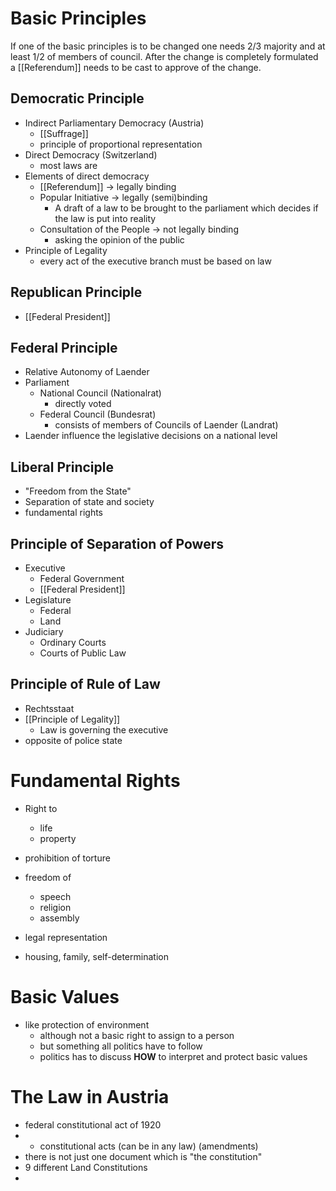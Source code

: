 # Basic Principles
If one of the basic principles is to be changed one needs 2/3 majority and at least 1/2 of members of council. After the change is completely formulated a [[Referendum]] needs to be cast to approve of the change. 
## Democratic Principle
- Indirect Parliamentary Democracy (Austria)
	- [[Suffrage]]
	- principle of proportional representation
- Direct Democracy (Switzerland)
	- most laws are 
- Elements of direct democracy
	- [[Referendum]] -> legally binding
	- Popular Initiative -> legally (semi)binding
		- A draft of a law to be brought to the parliament which decides if the law is put into reality
	- Consultation of the People -> not legally binding
		- asking the opinion of the public
- Principle of Legality
	- every act of the executive branch must be based on law
## Republican Principle
- [[Federal President]]
## Federal Principle
- Relative Autonomy of Laender
- Parliament
	- National Council (Nationalrat)
		- directly voted
	- Federal Council (Bundesrat)
		- consists of members of Councils of Laender (Landrat)
- Laender influence the legislative decisions on a national level 
## Liberal Principle
- "Freedom from the State"
- Separation of state and society
- fundamental rights
## Principle of Separation of Powers
- Executive
	- Federal Government
	- [[Federal President]]
- Legislature
	- Federal
	- Land
- Judiciary
	- Ordinary Courts
	- Courts of Public Law
## Principle of Rule of Law
- Rechtsstaat
- [[Principle of Legality]]
	- Law is governing the executive
- opposite of police state
# Fundamental Rights
- Right to 
	- life
	- property
- prohibition of torture
- freedom of
	- speech
	- religion
	- assembly
- legal representation

- housing, family, self-determination

# Basic Values
- like protection of environment
	- although not a basic right to assign to a person
	- but something all politics have to follow
	- politics has to discuss **HOW** to interpret and protect basic values

# The Law in Austria
- federal constitutional act of 1920
- + constitutional acts (can be in any law) (amendments)
- there is not just one document which is "the constitution"
- 9 different Land Constitutions
- 
